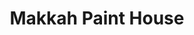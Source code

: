 ---
title: "Makkah Paint House"
url: /karachi/makkah-paint-house-haridas-lalji-rd-marwaari-lines/
shop: paint
---